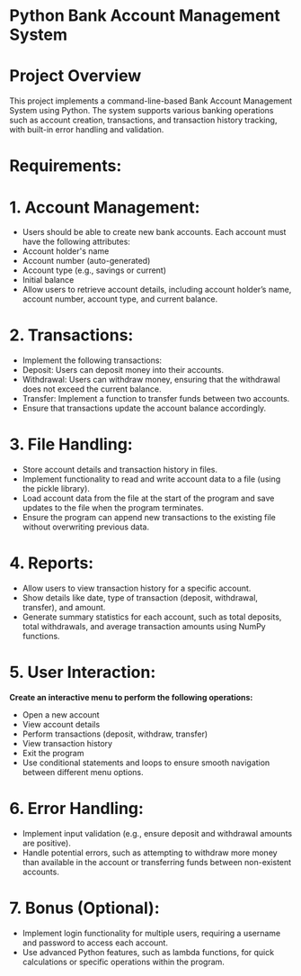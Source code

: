 # Python Bank Account Management System

# Project Overview
This project implements a command-line-based Bank Account Management System using Python. The system supports various banking operations such as account creation, transactions, and transaction history tracking, with built-in error handling and validation.

# Requirements:

# 1. Account Management:
- Users should be able to create new bank accounts. Each account must have the following attributes:
- Account holder's name
- Account number (auto-generated)
- Account type (e.g., savings or current)
- Initial balance
- Allow users to retrieve account details, including account holder’s name, account number, account type, and current balance.

# 2. Transactions:
- Implement the following transactions:
- Deposit: Users can deposit money into their accounts.
- Withdrawal: Users can withdraw money, ensuring that the withdrawal does not exceed the current balance.
- Transfer: Implement a function to transfer funds between two accounts.
- Ensure that transactions update the account balance accordingly.

# 3. File Handling:
- Store account details and transaction history in files.
- Implement functionality to read and write account data to a file (using the pickle library).
- Load account data from the file at the start of the program and save updates to the file when the program terminates.
- Ensure the program can append new transactions to the existing file without overwriting previous data.

# 4. Reports:
- Allow users to view transaction history for a specific account.
- Show details like date, type of transaction (deposit, withdrawal, transfer), and amount.
- Generate summary statistics for each account, such as total deposits, total withdrawals, and average transaction amounts using NumPy functions.

# 5. User Interaction:

**Create an interactive menu to perform the following operations:**
- Open a new account
- View account details
- Perform transactions (deposit, withdraw, transfer)
- View transaction history
- Exit the program
- Use conditional statements and loops to ensure smooth navigation between different menu options.

# 6. Error Handling:
- Implement input validation (e.g., ensure deposit and withdrawal amounts are positive).
- Handle potential errors, such as attempting to withdraw more money than available in the account or transferring funds between non-existent accounts.

# 7. Bonus (Optional):
- Implement login functionality for multiple users, requiring a username and password to access each account.
- Use advanced Python features, such as lambda functions, for quick calculations or specific operations within the program.
